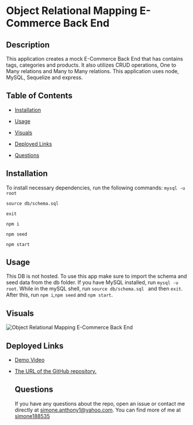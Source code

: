 # Object Relational Mapping E-Commerce Back End

  ## Description
  This application creates a mock E-Commerce Back End that has contains tags, categories and products. It also utilizes CRUD operations, One to Many relations and Many to Many relations. This application uses node, MySQL, Sequelize and express.

  ## Table of Contents

  * [Installation](#installation)

  * [Usage](#usage)

  * [Visuals](#visuals)

  * [Deployed Links](#deployed-links)

  * [Questions](#questions)


  ## Installation

  To install necessary dependencies, run the following commands:
  ```mysql -u root```

  ```source db/schema.sql```

  ```exit```

  ```npm i```

  ```npm seed```

  ```npm start```

  ## Usage

  This DB is not hosted. To use this app make sure to import the schema and seed data from the db folder.  If you have MySQL installed, run ```mysql -u root```. While in the mySQL shell, run ```source db/schema.sql ``` and then ```exit```. After this, run ``` npm i ```,``` npm seed ``` and ``` npm start ```.

## Visuals
  ![Object Relational Mapping E-Commerce Back End](./assets/thumbnail.png)

## Deployed Links

* [Demo Video](https://watch.screencastify.com/v/dcQ1KhXF4Fc0IHcxTWJd)

* [The URL of the GitHub repository.](https://github.com/simone188535/Object-Relational-Mapping-E-Commerce-Back-End)
  ## Questions

  If you have any questions about the repo, open
  an issue or contact me directly at simone.anthony1@yahoo.com. You
  can find more of me at [simone188535](https://github.com/simone188535)
